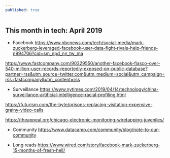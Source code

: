 ```yaml
---
published: true
---
```

## This month in tech: April 2019

- Facebook
https://www.nbcnews.com/tech/social-media/mark-zuckerberg-leveraged-facebook-user-data-fight-rivals-help-friends-n994706?cid=sm_npd_nn_tw_ma

https://www.fastcompany.com/90329550/another-facebook-fiasco-over-540-million-user-records-reportedly-exposed-on-public-database?partner=rss&utm_source=twitter.com&utm_medium=social&utm_campaign=rss+fastcompany&utm_content=rss

- Surveillance
https://www.nytimes.com/2019/04/14/technology/china-surveillance-artificial-intelligence-racial-profiling.html

https://futurism.com/the-byte/prisons-replacing-visitation-expensive-grainy-video-calls

https://theappeal.org/chicago-electronic-monitoring-wiretapping-juveniles/

- Community
https://www.datacamp.com/community/blog/note-to-our-community

- Long reads
https://www.wired.com/story/facebook-mark-zuckerberg-15-months-of-fresh-hell/

